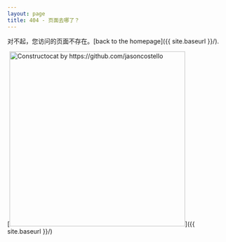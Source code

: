 ```yaml
---
layout: page
title: 404 - 页面去哪了？
---
```


对不起，您访问的页面不存在。[back to the homepage]({{ site.baseurl }}/).

[<img src="{{ site.baseurl }}/images/404.jpg" alt="Constructocat by https://github.com/jasoncostello" style="width: 400px;"/>]({{ site.baseurl }}/)

